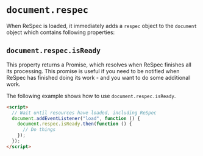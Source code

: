 # `document.respec`

When ReSpec is loaded, it immediately adds a `respec` object to the `document` object which contains following properties:

## `document.respec.isReady`

This property returns a Promise, which resolves when ReSpec finishes all its processing. This promise is useful if you need to be notified when ReSpec has finished doing its work - and you want to do some additional work.

The following example shows how to use `document.respec.isReady`.

```html
<script>
  // Wait until resources have loaded, including ReSpec
  document.addEventListener("load", function () {
    document.respec.isReady.then(function () {
      // Do things
    });
  });
</script>
```
